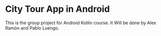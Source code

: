 <h1>City Tour App in Android</h1>

This is the group project for Android Kotlin course. It Will be done by Alex Ramón and Pablo Luengo. 

